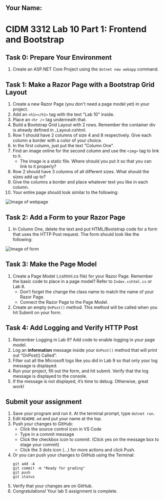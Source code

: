 ## Your Name:


# CIDM 3312 Lab 10 Part 1: Frontend and Bootstrap

## Task 0: Prepare Your Environment

1. Create an ASP.NET Core Project using the `dotnet new webapp` command.

## Task 1: Make a Razor Page with a Bootstrap Grid Layout

1. Create a new Razor Page (you don't need a page model yet) in your project.
2. Add an `<h1></h1>` tag with the text "Lab 10" inside.
3. Place an `<hr />` tag underneath that.
4. Build a Bootstrap Grid Layout with 2 rows. Remember the container div is already defined in _Layout.cshtml.
5. Row 1 should have 2 columns of size 4 and 8 respectively. Give each column a border with a color of your choice.
6. In the first column, just put the text "Column One".
7. Find an image online for the second column and use the `<img>` tag to link to it.
    * The image is a static file. Where should you put it so that you can link to it properly?
8. Row 2 should have 3 columns of all different sizes. What should the sizes add up to?
9. Give the columns a border and place whatever text you like in each column. 
10. Your entire page should look similar to the following:

![Image of webpage](https://i.imgur.com/yGDMTOs.png)

## Task 2: Add a Form to your Razor Page
1. In Column One, delete the text and put HTML/Bootstrap code for a form that uses the HTTP Post request. The form should look like the following:

![Image of form](https://i.imgur.com/KzfnP33.png)

## Task 3: Make the Page Model 
1.	Create a Page Model (.cshtml.cs file) for your Razor Page. Remember the basic code to place in a page model? Refer to `Index.cshtml.cs` or Lab 8.
      * Don’t forget the change the class name to match the name of your Razor Page.
      * Connect the Razor Page to the Page Model. 
2. Create an empty `OnPost()` method. This method will be called when you hit Submit on your form.

## Task 4: Add Logging and Verify HTTP Post
1.	Remember Logging in Lab 9? Add code to enable logging in your page model.
2.	Log an **information** message inside your `OnPost()` method that will print out “OnPost() Called”.
3.	Filter out all the Microsoft logs like you did in Lab 9 so that only your log message is displayed.
4.	Run your project, fill out the form, and hit submit. Verify that the log message is displayed to the console.
5.	If the message is not displayed, it’s time to debug. Otherwise, great work!

## Submit your assignment
1. Save your program and run it. At the terminal prompt, type `dotnet run`.
2. Edit `README.md` and put your name at the top.
3. Push your changes to GitHub:
    - Click the source control icon in VS Code
    - Type in a commit message
    - Click the checkbox icon to commit. (Click yes on the message box to stage your commit)
    - Click the 3 dots icon (...) for more actions and click Push.
4. Or you can push your changes to GitHub using the Terminal:
    ```
    git add -A
    git commit -m "Ready for grading"
    git push
    git status
    ```
4. Verify that your changes are on GitHub.
6. Congratulations! Your lab 5 assignment is complete. 
